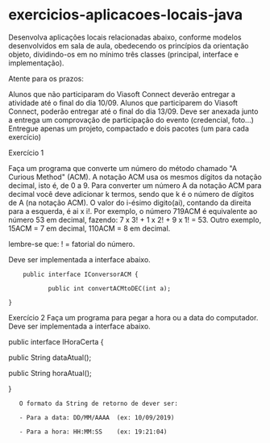 # exercicios-aplicacoes-locais-java
Desenvolva aplicações locais relacionadas abaixo, conforme modelos desenvolvidos em sala de aula, obedecendo os princípios da orientação objeto, dividindo-os em no mínimo três classes (principal, interface e implementação).

Atente para os prazos:

Alunos que não participaram do Viasoft Connect deverão entregar a atividade até o final do dia 10/09.
Alunos que participarem do Viasoft Connect, poderão entregar até o final do dia 13/09. Deve ser anexada junto a entrega um comprovação de participação do evento (credencial, foto...)
Entregue apenas um projeto, compactado e dois pacotes (um para cada exercício)

Exercício 1

Faça um programa que converte um número do método chamado "A Curious Method" (ACM). A notação ACM usa os mesmos dígitos da notação decimal, isto é, de 0 a 9. Para converter um número A da notação ACM para decimal você deve adicionar k termos, sendo que k é o número de dígitos de A (na notação ACM). O valor do i-ésimo digito(ai), contando da direita para a esquerda, é ai x i!. Por exemplo, o número 719ACM é equivalente ao número 53 em decimal, fazendo: 7 x 3! + 1 x 2! + 9 x 1! = 53. Outro exemplo, 15ACM = 7 em decimal, 110ACM = 8 em decimal. 

lembre-se que: ! = fatorial do número.

Deve ser implementada a interface abaixo.

        public interface IConversorACM {

               public int convertACMtoDEC(int a);

    }

Exercício 2
Faça um programa para pegar a hora ou a data do computador. Deve ser implementada a interface abaixo.


public interface IHoraCerta {

   public String dataAtual();

   public String horaAtual();

}

       O formato da String de retorno de dever ser:

       - Para a data: DD/MM/AAAA  (ex: 10/09/2019)

       - Para a hora: HH:MM:SS    (ex: 19:21:04)

